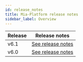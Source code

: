 ```yaml
---
id: release_notes
title: Mia-Platform release notes
sidebar_label: Overview
---
```

| Release | Release notes                                       |
| ------- | --------------------------------------------------- |
| v6.1    | [See release notes](platform_6-1-0_releasenotes.md) |
| v6.0    | [See release notes](platform_6-0-0_releasenotes.md) |
